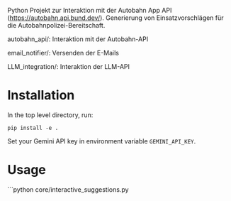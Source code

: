 Python Projekt zur Interaktion mit der Autobahn App API (https://autobahn.api.bund.dev/).
Generierung von Einsatzvorschlägen für die Autobahnpolizei-Bereitschaft.


autobahn_api/: Interaktion mit der Autobahn-API

email_notifier/: Versenden der E-Mails

LLM_integration/: Interaktion der LLM-API 

# Installation

In the top level directory, run:

``` 
pip install -e .
```

Set your Gemini API key in environment variable `GEMINI_API_KEY`.

# Usage

``̀ 
python core/interactive_suggestions.py
```
